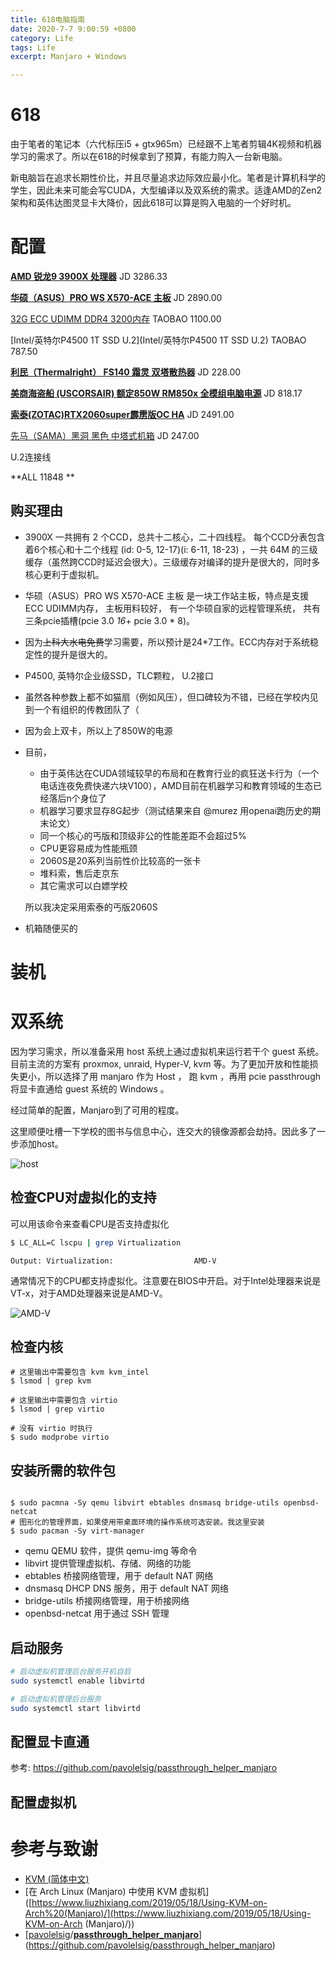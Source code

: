 ```yaml
---
title: 618电脑指南
date: 2020-7-7 9:00:59 +0800
category: Life
tags: Life
excerpt: Manjaro + Windows

---
```


<script src="https://cdn.mathjax.org/mathjax/latest/MathJax.js?config=TeX-AMS-MML_HTMLorMML" type="text/javascript"></script> <script type="text/x-mathjax-config"> MathJax.Hub.Config({ tex2jax: { skipTags: ['script', 'noscript', 'style', 'textarea', 'pre'], inlineMath: [['$','$']] } }); </script>

# 618

由于笔者的笔记本（六代标压i5 + gtx965m）已经跟不上笔者剪辑4K视频和机器学习的需求了。所以在618的时候拿到了预算，有能力购入一台新电脑。



新电脑旨在追求长期性价比，并且尽量追求边际效应最小化。笔者是计算机科学的学生，因此未来可能会写CUDA，大型编译以及双系统的需求。适逢AMD的Zen2架构和英伟达图灵显卡大降价，因此618可以算是购入电脑的一个好时机。



# 配置

[**AMD 锐龙9 3900X 处理器**](https://item.jd.com/100006391096.html)  JD 3286.33

**[华硕（ASUS）PRO WS X570-ACE 主板](https://item.jd.com/100006445338.html)** JD 2890.00

[32G ECC UDIMM DDR4 3200内存](https://item.taobao.com/item.htm?id=601069952968) TAOBAO 1100.00

[Intel/英特尔P4500 1T SSD U.2](Intel/英特尔P4500 1T SSD U.2) TAOBAO 787.50

[**利民（Thermalright） FS140 霜灵 双塔散热器**](https://item.jd.com/100010498068.html) JD 228.00

**[美商海盗船 (USCORSAIR) 额定850W RM850x 全模组电脑电源](https://item.jd.com/6757737.html)** JD 818.17

**[索泰(ZOTAC)RTX2060super霹雳版OC HA](https://item.jd.com/100007391086.html)** JD 2491.00

[先马（SAMA）黑洞 黑色 中塔式机箱](https://item.jd.com/1842778.html)  JD 247.00

U.2连接线 



**ALL 11848 ** 



## 购买理由

- 3900X 一共拥有 2 个CCD，总共十二核心，二十四线程。 每个CCD分表包含着6个核心和十二个线程 (id: 0-5, 12-17)(i: 6-11, 18-23) ，一共 64M 的三级缓存（虽然跨CCD时延迟会很大）。三级缓存对编译的提升是很大的，同时多核心更利于虚拟机。

- 华硕（ASUS）PRO WS X570-ACE 主板 是一块工作站主板，特点是支援ECC UDIMM内存， 主板用料较好， 有一个华硕自家的远程管理系统， 共有三条pcie插槽(pcie 3.0 *16*+  pcie 3.0 * 8)。

- 因为<del>上科大水电免费</del>学习需要，所以预计是24*7工作。ECC内存对于系统稳定性的提升是很大的。

- P4500, 英特尔企业级SSD，TLC颗粒， U.2接口

- 虽然各种参数上都不如猫扇（例如风压），但口碑较为不错，已经在学校内见到一个有组织的传教团队了（

- 因为会上双卡，所以上了850W的电源

- 目前，

  - 由于英伟达在CUDA领域较早的布局和在教育行业的疯狂送卡行为（一个电话连夜免费快递六块V100），AMD目前在机器学习和教育领域的生态已经落后n个身位了
  - 机器学习要求显存8G起步（测试结果来自 @murez 用openai跑历史的期末论文）
  - 同一个核心的丐版和顶级非公的性能差距不会超过5%
  - CPU更容易成为性能瓶颈
  - 2060S是20系列当前性价比较高的一张卡
  - 堆料索，售后走京东
  - 其它需求可以白嫖学校

  所以我决定采用索泰的丐版2060S

- 机箱随便买的



# 装机

<bilibili>



# 双系统

因为学习需求，所以准备采用 host 系统上通过虚拟机来运行若干个 guest 系统。目前主流的方案有 proxmox, unraid, Hyper-V, kvm 等。为了更加开放和性能损失更小，所以选择了用  manjaro  作为 Host  ， 跑 kvm ，再用 pcie passthrough 将显卡直通给 guest 系统的 Windows 。



经过简单的配置，Manjaro到了可用的程度。



这里顺便吐槽一下学校的图书与信息中心，连交大的镜像源都会劫持。因此多了一步添加host。

![host](https://soygaq.sn.files.1drv.com/y4mrj9Rj0zOgz0EOIpkpnRyWadifw77lrYkxuQMCoJlSkJEEiLkIJx9MgDtVMuNPx8Xx8tlW4ikTXmvBBGkshjsRuRwU6xGGshcP3rCqHE6i9RL5BZ_W_x2r5IpLoZd8U3ssvWXhFskOPzXTE5jR4cLyE76h1Vk9awfc0MRuBe6JlwYppA6D02qJM6w3Zlm4ugI-gfoJGaYir-hwE4XCv_Bow?width=1306&height=770&cropmode=none)



## 检查CPU对虚拟化的支持

可以用该命令来查看CPU是否支持虚拟化

```bash
$ LC_ALL=C lscpu | grep Virtualization
```

```
Output: Virtualization:                  AMD-V
```

通常情况下的CPU都支持虚拟化。注意要在BIOS中开启。对于Intel处理器来说是VT-x，对于AMD处理器来说是AMD-V。

![AMD-V](https://soyzaq.sn.files.1drv.com/y4mERXPVkaLI_rxTvpcxmmO8pcx3pfK1V42NpBQ8YIizjA2rUH5eN5-ZvxJtG1YXuL2K63E1GALrQnWlEQPZ2f2Dmh-nh3PTQ4oZkeOoPl7bgVXuiVagOpHZVv97SIfJdKj8xVRicV-kzfDVe8tE0nSBJyl9RTlJRRezVwUMk04BhWY2zCq6CLKvGTWocjHb5-wkuWPIf82ze7ggnwcp1QMjQ?width=1017&height=70&cropmode=none)



## 检查内核

```
# 这里输出中需要包含 kvm kvm_intel
$ lsmod | grep kvm

# 这里输出中需要包含 virtio
$ lsmod | grep virtio

# 没有 virtio 时执行
$ sudo modprobe virtio
```



## 安装所需的软件包

```

$ sudo pacmna -Sy qemu libvirt ebtables dnsmasq bridge-utils openbsd-netcat
# 图形化的管理界面，如果使用带桌面环境的操作系统可选安装。我这里安装
$ sudo pacman -Sy virt-manager
```

- qemu QEMU 软件，提供 qemu-img 等命令
- libvirt 提供管理虚拟机、存储、网络的功能
- ebtables 桥接网络管理，用于 default NAT 网络
- dnsmasq DHCP DNS 服务，用于 default NAT 网络
- bridge-utils 桥接网络管理，用于桥接网络
- openbsd-netcat 用于通过 SSH 管理



##  启动服务

```bash
# 启动虚拟机管理后台服务开机自启
sudo systemctl enable libvirtd

# 启动虚拟机管理后台服务
sudo systemctl start libvirtd

```



## 配置显卡直通

参考: https://github.com/pavolelsig/passthrough_helper_manjaro



## 配置虚拟机





# 参考与致谢

- [KVM (简体中文)]([https://wiki.archlinux.org/index.php/KVM_(%E7%AE%80%E4%BD%93%E4%B8%AD%E6%96%87)](https://wiki.archlinux.org/index.php/KVM_(简体中文)))
- [在 Arch Linux (Manjaro) 中使用 KVM 虚拟机]([https://www.liuzhixiang.com/2019/05/18/Using-KVM-on-Arch%20(Manjaro)/](https://www.liuzhixiang.com/2019/05/18/Using-KVM-on-Arch (Manjaro)/))
- [[pavolelsig](https://github.com/pavolelsig)/**[passthrough_helper_manjaro](https://github.com/pavolelsig/passthrough_helper_manjaro)**](https://github.com/pavolelsig/passthrough_helper_manjaro)